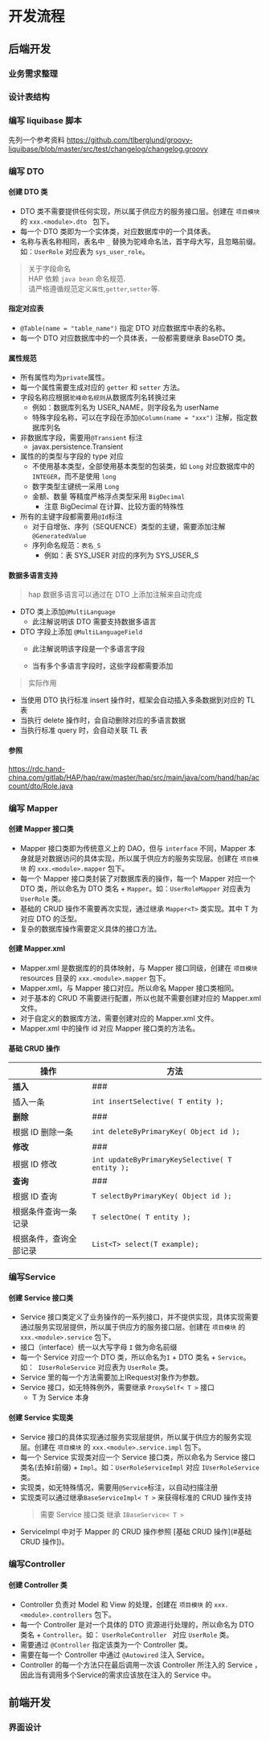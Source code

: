 # 开发流程

## 后端开发

### 业务需求整理


### 设计表结构


### 编写 liquibase 脚本

先列一个参考资料 https://github.com/tlberglund/groovy-liquibase/blob/master/src/test/changelog/changelog.groovy

### 编写 DTO

#### 创建 DTO 类

 * DTO 类不需要提供任何实现，所以属于供应方的服务接口层。创建在 `项目模块` 的 `xxx.<module>.dto ` 包下。
 * 每一个 DTO 类即为一个实体类，对应数据库中的一个具体表。
 * 名称与表名称相同，表名中 ` _ ` 替换为驼峰命名法，首字母大写，且忽略前缀。如：` UserRole ` 对应表为 ` sys_user_role `。
 
 > 关于字段命名    
 > HAP 依赖 `java bean` 命名规范.     
 > 请严格遵循规范定义`属性`,`getter`,`setter`等.


#### 指定对应表

 * ` @Table(name = "table_name") ` 指定 DTO 对应数据库中表的名称。
 * 每一个 DTO 对应数据库中的一个具体表，一般都需要继承 BaseDTO 类。

#### 属性规范

 * 所有属性均为`private`属性。
 * 每一个属性需要生成对应的 ` getter ` 和 ` setter ` 方法。
 * 字段名称应根据`驼峰命名规则`从数据库列名转换过来
   * 例如：数据库列名为 USER_NAME，则字段名为 userName
   * 特殊字段名称，可以在字段在添加`@Column(name = "xxx")` 注解，指定数据库列名
 * 非数据库字段，需要用`@Transient` 标注
   * javax.persistence.Transient
 * 属性的的类型与字段的 type 对应
   * 不使用基本类型，全部使用基本类型的包装类，如 ` Long ` 对应数据库中的 ` INTEGER `，而不是使用 ` long `
   * 数字类型主键统一采用 `Long`
   * 金额、数量 等精度严格浮点类型采用 `BigDecimal`
     * 注意 BigDecimal 在计算、比较方面的特殊性
 * 所有的主键字段都需要用`@Id`标注
   * 对于自增张、序列（SEQUENCE）类型的主键，需要添加注解`@GeneratedValue`
   * 序列命名规范：`表名_S`
     * 例如：表 SYS_USER 对应的序列为 SYS_USER_S

#### 数据多语言支持
> hap 数据多语言可以通过在 DTO 上添加注解来自动完成

  * DTO 类上添加`@MultiLanguage`
    * 此注解说明该 DTO 需要支持数据多语言
  * DTO 字段上添加 `@MultiLanguageField`
    * 此注解说明该字段是一个多语言字段
    
    * 当有多个多语言字段时，这些字段都需要添加

> 实际作用

* 当使用 DTO 执行标准 insert 操作时，框架会自动插入多条数据到对应的 TL 表
* 当执行 delete 操作时，会自动删除对应的多语言数据
* 当执行标准 query 时，会自动关联 TL 表


#### 参照

https://rdc.hand-china.com/gitlab/HAP/hap/raw/master/hap/src/main/java/com/hand/hap/account/dto/Role.java

### 编写 Mapper

#### 创建 Mapper 接口类

 * Mapper 接口类即为传统意义上的 DAO，但与 ` interface ` 不同，Mapper 本身就是对数据访问的具体实现，所以属于供应方的服务实现层。创建在 `项目模块` 的 `xxx.<module>.mapper` 包下。
 * 每一个 Mapper 接口类封装了对数据库表的操作，每一个 Mapper 对应一个 DTO 类，所以命名为 DTO 类名 + `Mapper`。如：` UserRoleMapper ` 对应表为 ` UserRole ` 类。
 * 基础的 CRUD 操作不需要再次实现，通过继承 ` Mapper<T> ` 类实现。其中 T 为 对应 DTO 的泛型。
 * 复杂的数据库操作需要定义具体的接口方法。

#### 创建 Mapper.xml

 * Mapper.xml 是数据库的的具体映射，与 Mapper 接口同级，创建在 `项目模块` resources 目录的 ` xxx.<module>.mapper ` 包下。
 * Mapper.xml，与 Mapper 接口对应。所以命名 Mapper 接口类相同。
 * 对于基本的 CRUD 不需要进行配置，所以也就不需要创建对应的 Mapper.xml 文件。
 * 对于自定义的数据库方法，需要创建对应的 Mapper.xml 文件。
 * Mapper.xml  中的操作 id 对应 Mapper 接口类的方法名。

#### 基础 CRUD 操作

| 操作 | 方法 |
| -------- | -------- |
| **插入** | ### |
| 插入一条 | ` int insertSelective( T entity ); ` |
| **删除** | ### |
| 根据 ID 删除一条 | ` int deleteByPrimaryKey( Object id ); ` |
| **修改** | ### |
| 根据 ID 修改 | ` int updateByPrimaryKeySelective( T entity ); ` |
| **查询** | ### |
| 根据 ID 查询 | ` T selectByPrimaryKey( Object id ); ` |
| 根据条件查询一条记录 | ` T selectOne( T entity ); ` |
| 根据条件，查询全部记录 | ` List<T> select(T example); ` |

### 编写Service

#### 创建 Service 接口类

 * Service 接口类定义了业务操作的一系列接口，并不提供实现，具体实现需要通过服务实现层提供，所以属于供应方的服务接口层。创建在 `项目模块` 的 `  xxx.<module>.service ` 包下。
 * 接口（interface）统一以大写字母 `I` 做为命名前缀
 * 每一个 Service 对应一个 DTO 类，所以命名为`I` + DTO 类名 + ` Service `。如：`  IUserRoleService ` 对应表为 ` UserRole ` 类。
 * Service 里的每一个方法需要加上IRequest对象作为参数。
 * Service 接口，如无特殊例外，需要继承 `ProxySelf< T >` 接口
   * T 为 Service 本身


#### 创建 Service 实现类

 * Service 接口的具体实现通过服务实现层提供，所以属于供应方的服务实现层。创建在 `项目模块` 的 ` xxx.<module>.service.impl ` 包下。
 * 每一个 Service 实现类对应一个 Service 接口类，所以命名为 Service 接口类名(去掉`I`前缀) + ` Impl `。如：` UserRoleServiceImpl ` 对应 ` IUserRoleService ` 类。
 * 实现类，如无特殊情况，需要用`@Service`标注，以自动扫描注册
 * 实现类可以通过继承`BaseServiceImpl< T >` 来获得标准的 CRUD 操作支持
   > 需要 Service 接口类 继承 `IBaseService< T >`
 * ServiceImpl 中对于 Mapper 的 CRUD 操作参照 [基础 CRUD 操作](#基础 CRUD 操作])。

### 编写Controller

#### 创建 Controller 类

 * Controller 负责对 Model 和 View 的处理，创建在 `项目模块` 的 ` xxx.<module>.controllers ` 包下。
 * 每一个 Controller 是对一个具体的 DTO 资源进行处理的，所以命名为 DTO 类名 + ` Controller `。如： ` UserRoleController  ` 对应 ` UserRole ` 类。
 * 需要通过 ` @Controller ` 指定该类为一个 Controller 类。
 * 需要在每一个 Controller 中通过 ` @Autowired ` 注入 Service。
 * Controller 的每一个方法只在最后调用一次该 Controller 所注入的 Service ，因此当有调用多个Service的需求应该放在注入的 Service 中。 


## 前端开发
### 界面设计
